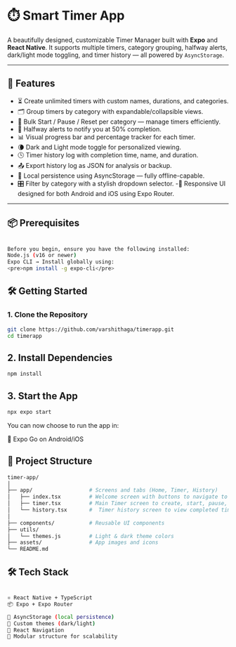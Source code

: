 # ⏱️ Smart Timer App

A beautifully designed, customizable Timer Manager built with **Expo** and **React Native**. It supports multiple timers, category grouping, halfway alerts, dark/light mode toggling, and timer history — all powered by `AsyncStorage`.

---

## 🚀 Features

- ⏳ Create unlimited timers with custom names, durations, and categories.
- 🗂️ Group timers by category with expandable/collapsible views.
- 🚀 Bulk Start / Pause / Reset per category — manage timers efficiently.
- 🎯 Halfway alerts to notify you at 50% completion.
- 📊 Visual progress bar and percentage tracker for each timer.
- 🌘 Dark and Light mode toggle for personalized viewing.
- 🕓 Timer history log with completion time, name, and duration.
- 📤 Export history log as JSON for analysis or backup.
- 🧠 Local persistence using AsyncStorage — fully offline-capable.
- 🎛️ Filter by category with a stylish dropdown selector.
-📱 Responsive UI designed for both Android and iOS using Expo Router.
---


## 📦 Prerequisites
```bash

Before you begin, ensure you have the following installed:
Node.js (v16 or newer) 
Expo CLI → Install globally using:
<pre>npm install -g expo-cli</pre>

```

## 🛠️ Getting Started

### 1. Clone the Repository

```bash
git clone https://github.com/varshithaga/timerapp.git
cd timerapp

```

## 2. Install Dependencies

```bash
npm install

```

## 3. Start the App

```bash
npx expo start

```

You can now choose to run the app in:

📱 Expo Go on Android/iOS


## 📁 Project Structure

```bash
timer-app/
│
├── app/                  # Screens and tabs (Home, Timer, History)
│   ├── index.tsx         # Welcome screen with buttons to navigate to Timer or History
│   ├── timer.tsx         # Main Timer screen to create, start, pause, reset, delete timers
│   └── history.tsx       #  Timer history screen to view completed timers
│
├── components/           # Reusable UI components
├── utils/
│   └── themes.js         # Light & dark theme colors
├── assets/               # App images and icons
└── README.md


```

## 🛠️ Tech Stack

```bash

⚛️ React Native + TypeScript
📦 Expo + Expo Router

💾 AsyncStorage (local persistence)
🎨 Custom themes (dark/light)
🧭 React Navigation
🧩 Modular structure for scalability

```







